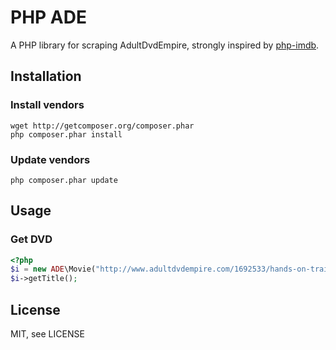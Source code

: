 PHP ADE
========

A PHP library for scraping AdultDvdEmpire, strongly inspired by [php-imdb](https://github.com/redpanda/php-imdb).

## Installation

### Install vendors

    wget http://getcomposer.org/composer.phar
    php composer.phar install

### Update vendors

    php composer.phar update

## Usage

### Get DVD

```php
<?php
$i = new ADE\Movie("http://www.adultdvdempire.com/1692533/hands-on-training-hardcore-massage-porn-movies.html");
$i->getTitle();
```

## License

MIT, see LICENSE
